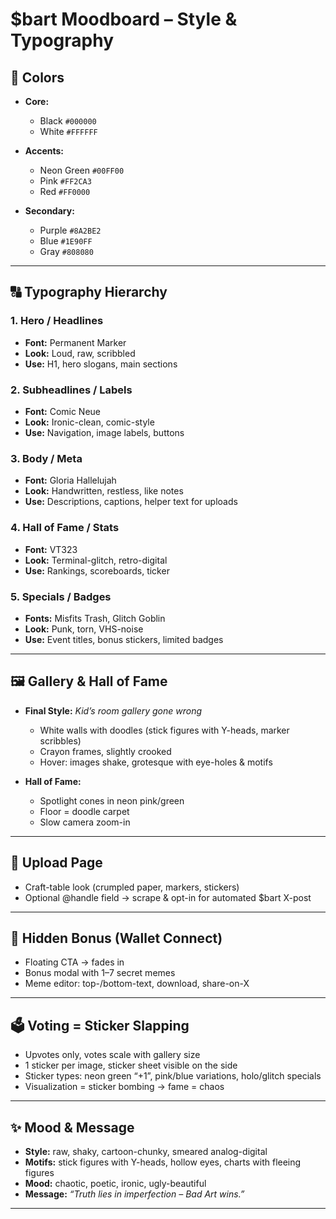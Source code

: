 
# \$bart Moodboard – Style & Typography

## 🎨 Colors

* **Core:**

  * Black `#000000`
  * White `#FFFFFF`

* **Accents:**

  * Neon Green `#00FF00`
  * Pink `#FF2CA3`
  * Red `#FF0000`

* **Secondary:**

  * Purple `#8A2BE2`
  * Blue `#1E90FF`
  * Gray `#808080`

---

## 🔠 Typography Hierarchy

### 1. Hero / Headlines

* **Font:** Permanent Marker
* **Look:** Loud, raw, scribbled
* **Use:** H1, hero slogans, main sections

### 2. Subheadlines / Labels

* **Font:** Comic Neue
* **Look:** Ironic-clean, comic-style
* **Use:** Navigation, image labels, buttons

### 3. Body / Meta

* **Font:** Gloria Hallelujah
* **Look:** Handwritten, restless, like notes
* **Use:** Descriptions, captions, helper text for uploads

### 4. Hall of Fame / Stats

* **Font:** VT323
* **Look:** Terminal-glitch, retro-digital
* **Use:** Rankings, scoreboards, ticker

### 5. Specials / Badges

* **Fonts:** Misfits Trash, Glitch Goblin
* **Look:** Punk, torn, VHS-noise
* **Use:** Event titles, bonus stickers, limited badges

---

## 🖼️ Gallery & Hall of Fame

* **Final Style:** *Kid’s room gallery gone wrong*

  * White walls with doodles (stick figures with Y-heads, marker scribbles)
  * Crayon frames, slightly crooked
  * Hover: images shake, grotesque with eye-holes & motifs

* **Hall of Fame:**

  * Spotlight cones in neon pink/green
  * Floor = doodle carpet
  * Slow camera zoom-in

---

## 📲 Upload Page

* Craft-table look (crumpled paper, markers, stickers)
* Optional @handle field → scrape & opt-in for automated \$bart X-post

---

## 🎁 Hidden Bonus (Wallet Connect)

* Floating CTA → fades in
* Bonus modal with 1–7 secret memes
* Meme editor: top-/bottom-text, download, share-on-X

---

## 🗳️ Voting = Sticker Slapping

* Upvotes only, votes scale with gallery size
* 1 sticker per image, sticker sheet visible on the side
* Sticker types: neon green “+1”, pink/blue variations, holo/glitch specials
* Visualization = sticker bombing → fame = chaos

---

## ✨ Mood & Message

* **Style:** raw, shaky, cartoon-chunky, smeared analog-digital
* **Motifs:** stick figures with Y-heads, hollow eyes, charts with fleeing figures
* **Mood:** chaotic, poetic, ironic, ugly-beautiful
* **Message:** *“Truth lies in imperfection – Bad Art wins.”*

---

